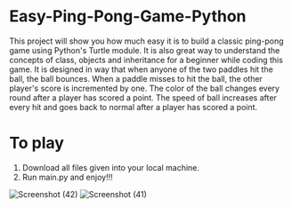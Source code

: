 # Easy-Ping-Pong-Game-Python
This project will show you how much easy it is to build a classic ping-pong game using Python's Turtle module. It is also great way to understand the concepts of class, objects and inheritance for a beginner while coding this game. It is designed in way that when anyone of the two paddles hit the ball, the ball bounces. When a paddle misses to hit the ball, the other player's score is incremented by one. The color of the ball changes every round after a player has scored a point. The speed of ball increases after every hit and goes back to normal after a player has scored a point.

# To play
1. Download all files given into your local machine.
2. Run main.py and enjoy!!!


![Screenshot (42)](https://user-images.githubusercontent.com/81207867/200106219-34c86c5c-f09c-4ec8-b5f0-f5b5ddb330b1.jpg)
![Screenshot (41)](https://user-images.githubusercontent.com/81207867/200106220-237b59ec-c2df-48f6-87c8-cfb7a2dcf0b8.jpg)
